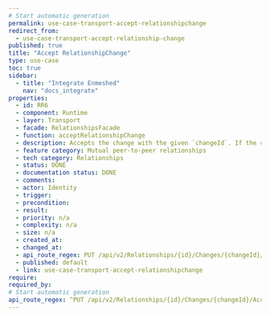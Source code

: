 ```yaml
---
# Start automatic generation
permalink: use-case-transport-accept-relationshipchange
redirect_from:
  - use-case-transport-accept-relationship-change
published: true
title: "Accept RelationshipChange"
type: use-case
toc: true
sidebar:
  - title: "Integrate Enmeshed"
    nav: "docs_integrate"
properties:
  - id: RR6
  - component: Runtime
  - layer: Transport
  - facade: RelationshipsFacade
  - function: acceptRelationshipChange
  - description: Accepts the change with the given `changeId`. If the change exists but belongs to another relationship, this call will fail and return status 404.
  - feature category: Mutual peer-to-peer relationships
  - tech category: Relationships
  - status: DONE
  - documentation status: DONE
  - comments:
  - actor: Identity
  - trigger:
  - precondition:
  - result:
  - priority: n/a
  - complexity: n/a
  - size: n/a
  - created_at:
  - changed_at:
  - api_route_regex: PUT /api/v2/Relationships/{id}/Changes/{changeId}/Accept
  - published: default
  - link: use-case-transport-accept-relationshipchange
require:
required_by:
# Start automatic generation
api_route_regex: ^PUT /api/v2/Relationships/{id}/Changes/{changeId}/Accept$
---
```

